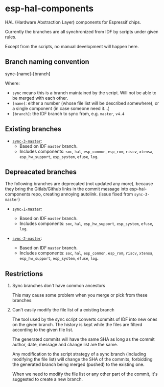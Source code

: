 # esp-hal-components

HAL (Hardware Abstraction Layer) components for Espressif chips.

Currently the branches are all synchronized from IDF by scripts under given rules.

Except from the scripts, no manual development will happen here.

## Branch naming convention

sync-[name]-[branch]

Where:

- `sync` means this is a branch maintained by the script. Will not be able to be merged with each other.
- `[name]`: either a number (whose file list will be described somewhere), or a single component (in case someone need it...)
- `[branch]`: the IDF branch to sync from, e.g. `master`, `v4.4`

## Existing branches

- [`sync-3-master`](../../tree/sync-3-master):
    - Based on IDF `master` branch.
    - Includes components: `soc`, `hal`, `esp_common`, `esp_rom`, `riscv`, `xtensa`, `esp_hw_support`, `esp_system`, `efuse`, `log`.

## Depreacated branches

The following branches are deprecated (not updated any more), because they bring the Gitlab/Github links in the commit message into esp-hal-components repo, creating annoying autolink. (issue fixed from `sync-3-master`)

- [`sync-1-master`](../../tree/sync-1-master):
    - Based on IDF `master` branch.
    - Includes components: `soc`, `hal`, `esp_hw_support`, `esp_system`, `efuse`, `log`.

- [`sync-2-master`](../../tree/sync-2-master):
    - Based on IDF `master` branch.
    - Includes components: `soc`, `hal`, `esp_common`, `esp_rom`, `riscv`, `xtensa`, `esp_hw_support`, `esp_system`, `efuse`, `log`.

## Restrictions

1. Sync branches don't have common ancestors

   This may cause some problem when you merge or pick from these branches

2. Can't easily modify the file list of a existing branch

   The tool used by the sync script converts commits of IDF into new ones on the given branch. The history is kept while the files are filterd according to the given file list.

   The generated commits will have the same SHA as long as the commit author, date, message and change list are the same.

   Any modification to the script strategy of a sync branch (including modifying the file list) will change the SHA of the commits, forbidding the generated branch being merged (pushed) to the existing one.

   When we need to modify the file list or any other part of the commit, it's suggested to create a new branch.
